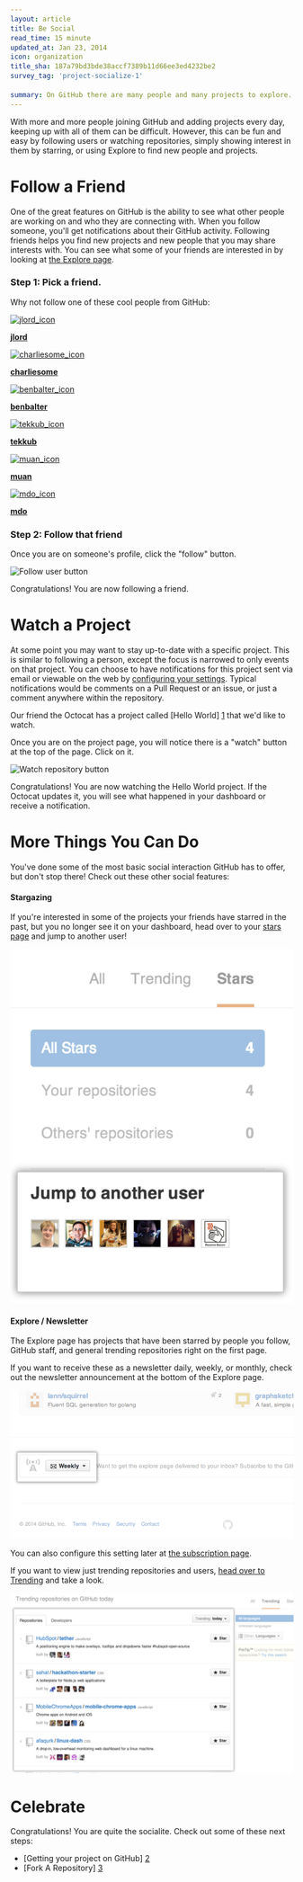 ```yaml
---
layout: article
title: Be Social
read_time: 15 minute
updated_at: Jan 23, 2014
icon: organization
title_sha: 187a79bd3bde38accf7389b11d66ee3ed4232be2
survey_tag: 'project-socialize-1'

summary: On GitHub there are many people and many projects to explore. Keeping up with the work that's done with them and showing your interest is easy.
---
```

<link rel="stylesheet" type="text/css" href="socialize.css">

<a id="intro" title="Intro" class="toc-item"></a>

With more and more people joining GitHub and adding projects every day, keeping up with all of them can be difficult. However, this can be fun and easy by following users or watching repositories, simply showing interest in them by starring, or using Explore to find new people and projects.

<a id="follow-a-friend" title="Follow A Friend" class="toc-item"></a>
# Follow a Friend

One of the great features on GitHub is the ability to see what other people are working on and who they are connecting with.
When you follow someone, you'll get notifications about their GitHub activity. Following friends
helps you find new projects and new people that you may share interests with. You can see what some of your friends are
interested in by looking at [the Explore page](https://github.com/explore).

### Step 1: Pick a friend.

Why not follow one of these cool people from GitHub:

<div class="founders">
<a href="https://github.com/jlord" class="founder" target="_blank">
<img src="https://secure.gravatar.com/avatar/e26a281b6bd0c2145e8d0fcc834a56fb"  alt="jlord_icon" />
<p><strong>jlord</strong></p>
</a>
<a href="https://github.com/charliesome" class="founder" target="_blank">
<img src="https://secure.gravatar.com/avatar/bcb6acc9d0d9bef99e033b36c3d32ca9"  alt="charliesome_icon" />
<p><strong>charliesome</strong></p>
</a>
<a href="https://github.com/benbalter" class="founder" target="_blank">
<img src="https://secure.gravatar.com/avatar/ea353bd28baa1aefaefae736a19fcf2a"  alt="benbalter_icon" />
<p><strong>benbalter</strong></p>
</a>
<a href="https://github.com/tekkub" class="founder" target="_blank">
<img src="https://secure.gravatar.com/avatar/472814aac7576b67da59ea79fcbf7d66" alt="tekkub_icon" />
<p><strong>tekkub</strong></p>
<a href="https://github.com/muan" class="founder" target="_blank">
<img src="https://secure.gravatar.com/avatar/3aeb5655cf56bb8cc5583da71c757dc4"  alt="muan_icon" />
<p><strong>muan</strong></p>
</a>
<a href="https://github.com/mdo" class="founder" target="_blank">
<img src="https://secure.gravatar.com/avatar/bc4ab438f7a4ce1c406aadc688427f2c" alt="mdo_icon" />
<p><strong>mdo</strong></p>
</a>
</div>


### Step 2: Follow that friend

Once you are on someone's profile, click the "follow" button.

![Follow user button](https://github-images.s3.amazonaws.com/help/profile/follow-user-button.png)

Congratulations! You are now following a friend.

<a id="watch-a-project" title="Watch A Project" class="toc-item"></a>
# Watch a Project
At some point you may want to stay up-to-date with a specific project. This is similar to following a person, except
the focus is narrowed to only events on that project. You can choose to have notifications for this project sent via
email or viewable on the web by [configuring your settings](https://github.com/settings/notifications). Typical
notifications would be comments on a Pull Request or an issue, or just a comment anywhere within the repository.

Our friend the Octocat has a project called [Hello World] [1] that we'd like to watch.

Once you are on the project page, you will notice there is a "watch" button at the top of the page. Click on it.

![Watch repository button](https://github-images.s3.amazonaws.com/help/repository/repo-actions-watch.png)

Congratulations! You are now watching the Hello World project. If the Octocat updates it, you will see what happened in your dashboard or receive a notification.

<a id="explore" title="More Things You Can Do" class="toc-item"></a>
# More Things You Can Do

You've done some of the most basic social interaction GitHub has to offer, but don't stop there! Check out these other social features:

#### Stargazing
If you're interested in some of the projects your friends have starred in the past, but you no longer see it on your dashboard, head over to your [stars page](https://github.com/stars) and jump to another user!

![Jump to another user](jump-to-another-user.png)

#### Explore / Newsletter

The Explore page has projects that have been starred by people you follow, GitHub staff, and general trending repositories right on the first page.

If you want to receive these as a newsletter daily, weekly, or monthly, check out the newsletter announcement at the bottom of the Explore page.

![Newsletter](subscribe-explore.png)

You can also configure this setting later at [the subscription page](https://github.com/explore/subscribe).

If you want to view just trending repositories and users, [head over to Trending](https://github.com/trending) and take a look.

![trending](trending.png)

<a id="celebrate" title="Celebrate" class="toc-item"></a>
# Celebrate

Congratulations! You are quite the socialite. Check out some of these next steps:

- [Getting your project on GitHub] [2]
- [Fork A Repository] [3]

[1]: https://github.com/octocat/Hello-World
[2]: /overviews/desktop/
[3]: /overviews/forking/
